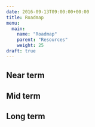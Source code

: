 ```yaml
---
date: 2016-09-13T09:00:00+00:00
title: Roadmap
menu:
  main:
    name: "Roadmap"
    parent: "Resources"
    weight: 25
draft: true
---
```



## Near term 


## Mid term


## Long term


